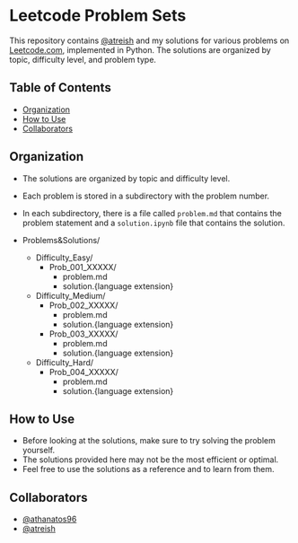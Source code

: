 # Leetcode Problem Sets

This repository contains [@atreish](https://github.com/atreish) and my solutions for various problems on [Leetcode.com](https://leetcode.com/), implemented in Python. The solutions are organized by topic, difficulty level, and problem type.

## Table of Contents

- [Organization](#organization)
- [How to Use](#how-to-use)
- [Collaborators](#collaborators)

## Organization
- The solutions are organized by topic and difficulty level.
- Each problem is stored in a subdirectory with the problem number.
- In each subdirectory, there is a file called `problem.md` that contains the problem statement and a `solution.ipynb` file that contains the solution.

- Problems&Solutions/
    - Difficulty_Easy/
        - Prob_001_XXXXX/
            - problem.md
            - solution.{language extension}
    - Difficulty_Medium/
		- Prob_002_XXXXX/
            - problem.md
            - solution.{language extension}
		- Prob_003_XXXXX/
            - problem.md
            - solution.{language extension}
    - Difficulty_Hard/
		- Prob_004_XXXXX/
            - problem.md
            - solution.{language extension}


## How to Use
- Before looking at the solutions, make sure to try solving the problem yourself.
- The solutions provided here may not be the most efficient or optimal.
- Feel free to use the solutions as a reference and to learn from them.

## Collaborators
- [@athanatos96](https://github.com/athanatos96)
- [@atreish](https://github.com/atreish) 

